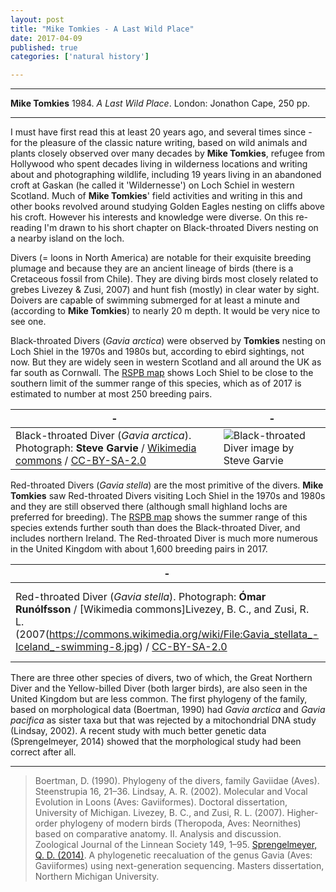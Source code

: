 ```yaml
---
layout: post
title: "Mike Tomkies - A Last Wild Place"
date: 2017-04-09
published: true
categories: ['natural history']

---
```



***
<b>Mike Tomkies</b> 1984. _A Last Wild Place_. London: Jonathon Cape, 250 pp.

***

I must have first read this at least 20 years ago, and several times since - for the pleasure of the classic nature writing, based on wild animals and plants closely observed over many decades by **Mike Tomkies**, refugee from Hollywood who spent decades living in wilderness locations and writing about and photographing wildlife, including 19 years living in an abandoned croft at Gaskan (he called it 'Wildernesse') on Loch Schiel in western Scotland.   Much of  **Mike Tomkies**' field activities and writing in this and other books revolved around studying Golden Eagles nesting on cliffs above his croft. However his interests and knowledge were diverse. On this re-reading I'm drawn to his short chapter on Black-throated Divers nesting on a nearby island on the loch. 

Divers (= loons in North America) are notable for their exquisite breeding plumage and because they are an ancient lineage of birds (there is a Cretaceous fossil from Chile).  They are diving birds most closely related to grebes Livezey & Zusi, 2007) and hunt fish (mostly) in clear water by sight.  Doivers are capable of swimming submerged for at least a minute and (according to **Mike Tomkies**) to nearly 20 m depth.  It would be very nice to see one.

Black-throated Divers (_Gavia arctica_) were observed by **Tomkies** nesting on Loch Shiel in the 1970s and 1980s but, according to ebird sightings, not now.  But they are widely seen in western Scotland and all around the UK as far south as Cornwall.  The [RSPB map](https://www.rspb.org.uk/birds-and-wildlife/bird-and-wildlife-guides/bird-a-z/b/blackthroateddiver/index.aspx) shows Loch Shiel to be close to the southern limit of the summer range of this species, which as of 2017 is estimated to number at most 250 breeding pairs.

| - | - |
|---|---|
|  Black-throated Diver (_Gavia arctica_). Photograph: **Steve Garvie** / [Wikimedia commons](https://commons.wikimedia.org/wiki/File:Flickr_-_Rainbirder_-_Black-throated_Diver_(Gavia_arctica)_swimming.jpg) / [CC-BY-SA-2.0](https://creativecommons.org/licenses/by-sa/2.0/deed.en) | ![Black-throated Diver image by **Steve Garvie**](https://upload.wikimedia.org/wikipedia/commons/3/3a/Flickr_-_Rainbirder_-_Black-throated_Diver_%28Gavia_arctica%29_swimming.jpg) |

Red-throated Divers (_Gavia stella_) are the most primitive of the divers.  **Mike Tomkies** saw Red-throated Divers  visiting Loch Shiel in the 1970s and 1980s and they are still observed there (although small highland lochs are preferred for breeding). The [RSPB map](https://www.rspb.org.uk/birds-and-wildlife/bird-and-wildlife-guides/bird-a-z/r/redthroateddiver/index.aspx) shows the summer range of this species extends further south than does the Black-throated Diver, and includes northern Ireland.  The Red-throated Diver is much more numerous in the United Kingdom with about 1,600 breeding pairs in 2017.

| - | - |
|---|---|
| Red-throated Diver (_Gavia stella_). Photograph: **Ómar Runólfsson** / [Wikimedia commons]Livezey, B. C., and Zusi, R. L. (2007(https://commons.wikimedia.org/wiki/File:Gavia_stellata_-Iceland_-swimming-8.jpg) / [CC-BY-SA-2.0](https://creativecommons.org/licenses/by-sa/2.0/deed.en) | ![Red-throated Diver image by **Ómar Runólfsson**](https://upload.wikimedia.org/wikipedia/commons/b/b3/Gavia_stellata_-Iceland_-swimming-8.jpg) |


There are three other species of divers, two of which, the Great Northern Diver and the Yellow-billed Diver (both larger birds), are also seen in the United Kingdom but are less common.  The first phylogeny of the family, based on morphological data (Boertman, 1990) had _Gavia arctica_ and _Gavia pacifica_ as sister taxa but that was rejected by a mitochondrial DNA study (Lindsay, 2002). A recent study with much better genetic data (Sprengelmeyer, 2014) showed that the morphological study had been correct  after all.  

---

> Boertman, D. (1990). Phylogeny of the divers, family Gaviidae (Aves). Steenstrupia 16, 21–36.
> Lindsay, A. R. (2002). Molecular and Vocal Evolution in Loons (Aves: Gaviiformes). Doctoral dissertation, University of Michigan.
> Livezey, B. C., and Zusi, R. L. (2007). Higher-order phylogeny of modern birds (Theropoda, Aves: Neornithes) based on comparative anatomy. II. Analysis and discussion. Zoological Journal of the Linnean Society 149, 1–95.
> [Sprengelmeyer, Q. D. (2014)](http://commons.nmu.edu/cgi/viewcontent.cgi?article=1017&context=theses). A phylogenetic reecaluation of the genus Gavia (Aves: Gaviiformes) using next-generation sequencing. Masters dissertation, Northern Michigan University.


